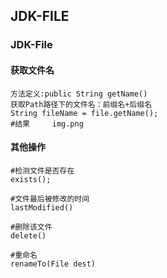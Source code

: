 ## JDK-FILE

### JDK-File

#### 获取文件名

```mysql
方法定义:public String getName()
获取Path路径下的文件名：前缀名+后缀名
String fileName = file.getName();
#结果		img.png
```

#### 其他操作

```
#检测文件是否存在
exists();

#文件最后被修改的时间
lastModified()

#删除该文件
delete()

#重命名
renameTo(File dest)
```

